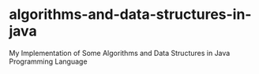# algorithms-and-data-structures-in-java
My Implementation of Some Algorithms and Data Structures in Java Programming Language
